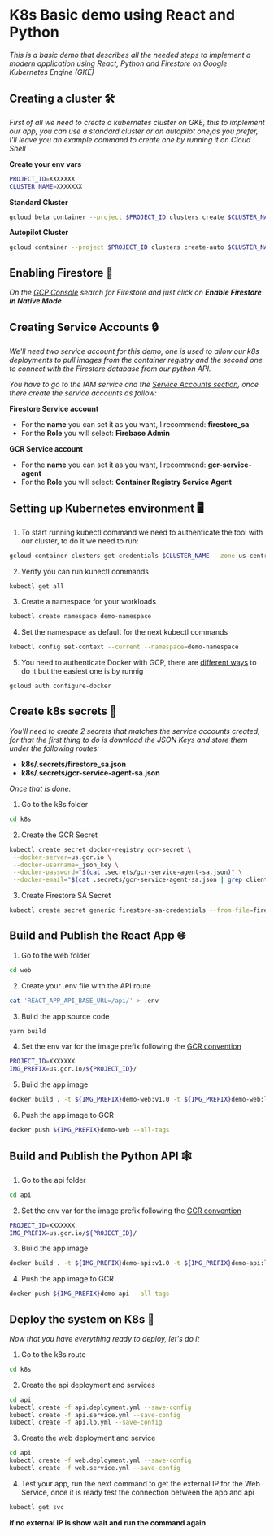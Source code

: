 # K8s Basic demo using React and Python

_This is a basic demo that describes all the needed steps to implement a modern application using React, Python and Firestore on Google Kubernetes Engine (GKE)_

## Creating a cluster 🛠️

_First of all we need to create a kubernetes cluster on GKE, this to implement our app, you can use a standard cluster or an autopilot one,as you prefer, I'll leave you an example command to create one by running it on Cloud Shell_

**Create your env vars**

```bash
PROJECT_ID=XXXXXXX
CLUSTER_NAME=XXXXXXX
```

**Standard Cluster**

```bash
gcloud beta container --project $PROJECT_ID clusters create $CLUSTER_NAME --zone "us-central1-a" --no-enable-basic-auth --cluster-version "1.23.13-gke.900" --release-channel "stable" --machine-type "e2-medium" --image-type "COS_CONTAINERD" --disk-type "pd-standard" --disk-size "10" --metadata disable-legacy-endpoints=true --scopes "https://www.googleapis.com/auth/devstorage.read_only","https://www.googleapis.com/auth/logging.write","https://www.googleapis.com/auth/monitoring","https://www.googleapis.com/auth/servicecontrol","https://www.googleapis.com/auth/service.management.readonly","https://www.googleapis.com/auth/trace.append" --max-pods-per-node "110" --num-nodes "2" --logging=SYSTEM,WORKLOAD --monitoring=SYSTEM --enable-ip-alias --network "projects/kubernetes-demo-gdsc/global/networks/default" --subnetwork "projects/kubernetes-demo-gdsc/regions/us-central1/subnetworks/default" --no-enable-intra-node-visibility --default-max-pods-per-node "110" --no-enable-master-authorized-networks --addons HorizontalPodAutoscaling,HttpLoadBalancing,GcePersistentDiskCsiDriver --enable-autoupgrade --enable-autorepair --max-surge-upgrade 1 --max-unavailable-upgrade 0 --enable-shielded-nodes --node-locations "us-central1-a"
```

**Autopilot Cluster**

```bash
gcloud container --project $PROJECT_ID clusters create-auto $CLUSTER_NAME --region "us-central1" --release-channel "regular" --network "projects/kubernetes-demo-gdsc/global/networks/default" --subnetwork "projects/kubernetes-demo-gdsc/regions/us-central1/subnetworks/default" --cluster-ipv4-cidr "/17" --services-ipv4-cidr "/22"
```

## Enabling Firestore 📄

_On the [GCP Console](https://console.cloud.google.com/) search for Firestore and just click on **Enable Firestore in Native Mode**_

## Creating Service Accounts 🔒

_We'll need two service account for this demo, one is used to allow our k8s deployments to pull images from the container registry and the second one to connect with the Firestore database from our python API._

_You have to go to the IAM service and the [Service Accounts section](https://console.cloud.google.com/iam-admin/serviceaccounts), once there create the service accounts as follow:_

**Firestore Service account**

- For the **name** you can set it as you want, I recommend: **firestore_sa**
- For the **Role** you will select: **Firebase Admin**

**GCR Service account**

- For the **name** you can set it as you want, I recommend: **gcr-service-agent**
- For the **Role** you will select: **Container Registry Service Agent**

## Setting up Kubernetes environment 🖥️

1. To start running kubectl command we need to authenticate the tool with our cluster, to do it we need to run:

```bash
gcloud container clusters get-credentials $CLUSTER_NAME --zone us-central1-a --project $PROJECT_ID
```

2. Verify you can run kunectl commands

```bash
kubectl get all
```

3. Create a namespace for your workloads

```bash
kubectl create namespace demo-namespace
```

4. Set the namespace as default for the next kubectl commands

```bash
kubectl config set-context --current --namespace=demo-namespace
```

5. You need to authenticate Docker with GCP, there are [different ways](https://cloud.google.com/container-registry/docs/advanced-authentication) to do it but the easiest one is by runnig

```bash
gcloud auth configure-docker
```

## Create k8s secrets 🤫

_You'll need to create 2 secrets that matches the service accounts created, for that the first thing to do is download the JSON Keys and store them under the following routes:_

- **k8s/.secrets/firestore_sa.json**
- **k8s/.secrets/gcr-service-agent-sa.json**

_Once that is done:_

1. Go to the k8s folder

```bash
cd k8s
```

2. Create the GCR Secret

```bash
kubectl create secret docker-registry gcr-secret \
 --docker-server=us.gcr.io \
 --docker-username=_json_key \
 --docker-password="$(cat .secrets/gcr-service-agent-sa.json)" \
 --docker-email="$(cat .secrets/gcr-service-agent-sa.json | grep client_email | awk '{print substr($2, 2, length($2) - 3)}')"
```

3. Create Firestore SA Secret

```bash
kubectl create secret generic firestore-sa-credentials --from-file=firestore_sa.json=.secrets/firestore_sa.json
```

## Build and Publish the React App 🌐

1. Go to the web folder

```bash
cd web
```

2. Create your .env file with the API route

```bash
cat 'REACT_APP_API_BASE_URL=/api/' > .env
```

3. Build the app source code

```bash
yarn build
```

4. Set the env var for the image prefix following the [GCR convention](https://cloud.google.com/container-registry/docs/overview)

```bash
PROJECT_ID=XXXXXXX
IMG_PREFIX=us.gcr.io/${PROJECT_ID}/
```

5. Build the app image

```bash
docker build . -t ${IMG_PREFIX}demo-web:v1.0 -t ${IMG_PREFIX}demo-web:latest
```

6. Push the app image to GCR

```bash
docker push ${IMG_PREFIX}demo-web --all-tags
```

## Build and Publish the Python API 🕸️

1. Go to the api folder

```bash
cd api
```

2. Set the env var for the image prefix following the [GCR convention](https://cloud.google.com/container-registry/docs/overview)

```bash
PROJECT_ID=XXXXXXX
IMG_PREFIX=us.gcr.io/${PROJECT_ID}/
```

3. Build the app image

```bash
docker build . -t ${IMG_PREFIX}demo-api:v1.0 -t ${IMG_PREFIX}demo-api:latest
```

4. Push the app image to GCR

```bash
docker push ${IMG_PREFIX}demo-api --all-tags
```

## Deploy the system on K8s 🚀

_Now that you have everything ready to deploy, let's do it_

1. Go to the k8s route

```bash
cd k8s
```

2. Create the api deployment and services

```bash
cd api
kubectl create -f api.deployment.yml --save-config
kubectl create -f api.service.yml --save-config
kubectl create -f api.lb.yml --save-config
```

3. Create the web deployment and service

```bash
cd api
kubectl create -f web.deployment.yml --save-config
kubectl create -f web.service.yml --save-config
```

4. Test your app, run the next command to get the external IP for the Web Service, once it is ready test the connection between the app and api

```bash
kubectl get svc
```

**if no external IP is show wait and run the command again**
